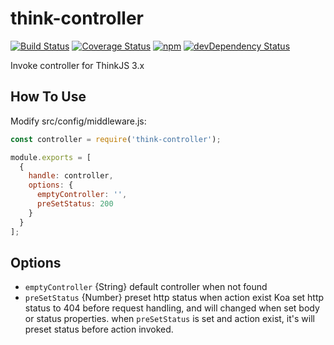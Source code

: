 # think-controller

[![Build Status](https://img.shields.io/travis/thinkjs/think-controller/master.svg?style=flat-square)](https://travis-ci.org/thinkjs/think-controller)
[![Coverage Status](https://img.shields.io/coveralls/thinkjs/think-controller/master.svg?style=flat-square)](https://coveralls.io/github/thinkjs/think-controller?branch=master)
[![npm](https://img.shields.io/npm/v/think-controller.svg?colorB=brightgreen&style=flat-square)](https://www.npmjs.com/package/think-controller)
[![devDependency Status](https://david-dm.org/thinkjs/think-controller.svg)](https://david-dm.org/thinkjs/think-controller)

Invoke controller for ThinkJS 3.x

## How To Use

Modify src/config/middleware.js:

```js
const controller = require('think-controller');

module.exports = [
  {
    handle: controller, 
    options: {
      emptyController: '',
      preSetStatus: 200
    }
  }
];
```

## Options

* `emptyController` {String} default controller when not found
* `preSetStatus` {Number} preset http status when action exist
    Koa set http status to 404 before request handling, and will changed when set body or status properties. when `preSetStatus` is set and action exist, it's will preset status before action invoked.
